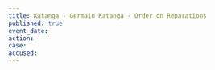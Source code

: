 ```yaml
---
title: Katanga - Germain Katanga - Order on Reparations
published: true
event_date:
action:
case:
accused:
---
```


